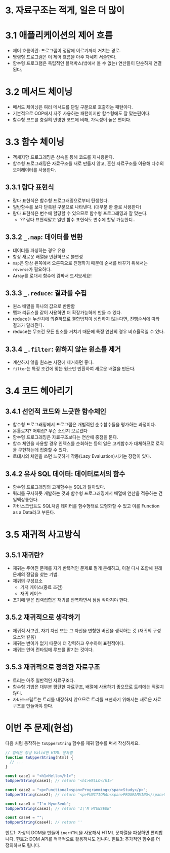 # 3. 자료구조는 적게, 일은 더 많이

# 3.1 애플리케이션의 제어 흐름

- 제어 흐름이란: 프로그램이 정답에 이르기까지 거치는 경로.
- 명령형 프로그램은 이 제어 흐름을 아주 자세히 서술한다.
- 함수형 프로그램은 독립적인 블랙박스(밖에서 볼 수 없는) 연산들이 단순하게 연결된다.

# 3.2 메서드 체이닝

- 메서드 체이닝은 여러 메서드를 단일 구문으로 호출하는 패턴이다.
- 기본적으로 OOP에서 자주 사용하는 패턴이지만 함수형에도 잘 맞는편이다.
- 함수형 코드를 충실히 반영한 코드에 비해, 가독성이 높은 편이다.

# 3.3 함수 체이닝

- 객체지향 프로그래밍은 상속을 통해 코드를 재사용한다.
- 함수형 프로그래밍은 자료구조를 새로 만들지 않고, 흔한 자료구조를 이용해 다수의 오퍼레이터를 사용한다.

## 3.3.1 람다 표현식

- 람다 표현식은 함수형 프로그래밍으로부터 탄생했다.
- 일반함수를 보다 단축된 구문으로 나타낸다. (대부분 한 줄로 사용한다)
- 람다 표현식은 변수에 할당할 수 있으므로 함수형 프로그래밍과 잘 맞는다.
  - ?? 람다 표현식말고 일반 함수 표현식도 변수에 할당 가능한디..

## 3.3.2 `_.map`: 데이터를 변환

- 데이터를 파싱하는 경우 유용
- 항상 새로운 배열을 반환하므로 불변성
- `map`은 항상 왼쪽에서 오른쪽으로 진행하기 때문에 순서를 바꾸기 위해서는 `reverse`가 필요하다.
- Array를 로대시 함수에 감싸서 드셔보세요!

## 3.3.3 `_.reduce`: 결과를 수집

- 원소 배열을 하나의 값으로 반환함
- 맵과 리듀스를 같이 사용하면 더 확장가능하게 만들 수 있다.
- reduce는 누산치에 의존하므로 결합법칙이 성립하지 않는다면, 진행순서에 따라 결과가 달라진다.
- reduce는 무조건 모든 원소를 거치기 때문에 특정 연산의 경우 비효율적일 수 있다.

## 3.3.4 `_.filter`: 원하지 않는 원소를 제거

- 계산하지 않을 원소는 사전에 제거하면 좋다.
- `filter`는 특정 조건에 맞는 원소만 반환하여 새로운 배열을 만든다.

# 3.4 코드 헤아리기

## 3.4.1 선언적 코드와 느긋한 함수체인

- 함수형 프로그래밍에서 프로그램은 개별적인 순수함수들을 평가하는 과정이다.
- 온톨로지? 어휘집? 무슨 소린지 모르겠다
- 함수형 프로그래밍은 자료구조보다는 연산에 중점을 둔다.
- 함수 체인을 사용할 경우 인덱스를 순회하는 등의 일은 고계함수가 대체하므로 로직을 구현하는데 집중할 수 있다.
- 로대시의 체인을 쓰면 느긋하게 작동(Lazy Evaluation)시키는 장점이 있다.

## 3.4.2 유사 SQL 데이터: 데이터로서의 함수

- 함수형 프로그래밍의 고계함수는 SQL과 닮아있다.
- 쿼리를 구사하듯 개발하는 것과 함수형 프로그래밍에서 배열에 연산을 적용하는 건 일맥상통한다.
- 자바스크립트도 SQL처럼 데이터를 함수형태로 모형화할 수 있고 이를 Function as a Data라고 부른다.

# 3.5 재귀적 사고방식

## 3.5.1 재귀란?

- 재귀는 주어진 문제를 자기 반복적인 문제로 잘게 분해하고, 이걸 다시 조합해 원래 문제의 정답을 찾는 기법.
- 재귀의 구성요소
  - 기저 케이스(종료 조건)
  - 재귀 케이스
- 초기에 받은 입력집합은 재귀를 반복하면서 점점 작아져야 한다.

## 3.5.2 재귀적으로 생각하기

- 재귀적 사고란, 자기 자신 또는 그 자신을 변형한 버전을 생각하는 것 (재귀의 구성요소와 같음)
- 재귀는 변이가 없기 때문에 더 강력하고 우수하여 표현적이다.
- 재귀는 언어 런타임에 루프를 맡기는 것이다.

## 3.5.3 재귀적으로 정의한 자료구조

- 트리는 아주 일반적인 자료구조다.
- 함수형 기법은 대부분 평탄한 자료구조, 배열에 사용하기 좋으므로 트리에는 적절치 않다.
- 자바스크립트는 트리를 내장하지 않으므로 트리를 표현하기 위해서는 새로운 자료구조를 만들어야 한다.

# 이번 주 문제(현섭)

다음 처럼 동작하는 `toUpperString` 함수를 재귀 함수를 써서 작성하세요.

```javascript
// 입력은 항상 Valid한 HTML 문자열
function toUpperString(html) {
  // ...
}

const case1 = "<h1>Hello</h1>";
toUpperString(case1); // return '<h1>HELLO</h1>'

const case2 = "<p>Functional<span>Programming</span>Study</p>";
toUpperString(case2); // return '<p>FUNCTIONAL<span>PROGRAMMING</span>STUDY</p>'

const case3 = "I'm HyunSeob";
toUpperString(case3); // return 'I\'M HYUNSEOB'

const case4 = "";
toUpperString(case4); // return ''
```

힌트1: 가상의 DOM을 만들어 `inerHTML`을 사용해서 HTML 문자열을 파싱하면 편리합니다.
힌트2: DOM API를 적극적으로 활용하셔도 됩니다.
힌트3: 추가적인 함수를 더 정의하셔도 됩니다.
